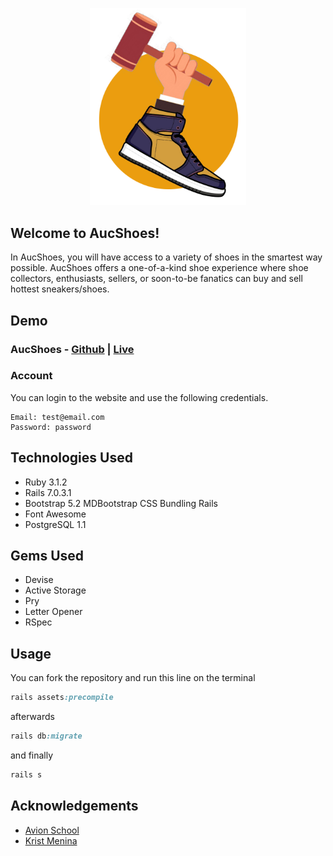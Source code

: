 <p align="center">
  
<img src="https://github.com/emerjohncy/final_project/blob/main/app/assets/images/aucshoes-nav.png" width=250>
  
</p>

## Welcome to AucShoes! 
In AucShoes, you will have access to a variety of shoes in the smartest way possible. AucShoes offers a one-of-a-kind shoe experience where shoe collectors, enthusiasts, sellers, or soon-to-be fanatics can buy and sell hottest sneakers/shoes.

## Demo
### AucShoes - [Github](https://github.com/emerjohncy/final_project) | [Live](https://still-caverns-49332.herokuapp.com/)
<!-- <img src="" width=700 > -->
### Account
You can login to the website and use the following credentials.
```
Email: test@email.com
Password: password
```

## Technologies Used
  - Ruby 3.1.2
  - Rails 7.0.3.1
  - Bootstrap 5.2 MDBootstrap CSS Bundling Rails
  - Font Awesome
  - PostgreSQL 1.1

## Gems Used
  - Devise
  - Active Storage
  - Pry
  - Letter Opener
  - RSpec
  
## Usage
You can fork the repository and run this line on the terminal
```ruby
rails assets:precompile
```
afterwards
```ruby
rails db:migrate
```
and finally
```ruby
rails s
```

## Acknowledgements

 - [Avion School](https://www.avionschool.com/)
 - [Krist Menina](https://github.com/kristm)
